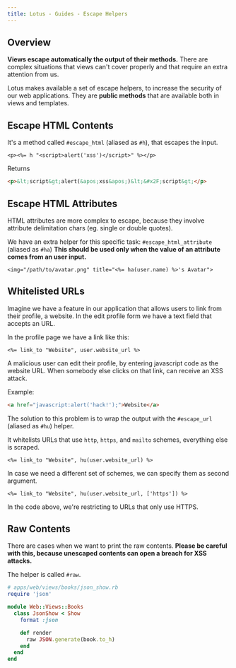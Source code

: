 ```yaml
---
title: Lotus - Guides - Escape Helpers
---
```


## Overview

**Views escape automatically the output of their methods.**
There are complex situations that views can't cover properly and that require an extra attention from us.

Lotus makes available a set of escape helpers, to increase the security of our web applications.
They are **public methods** that are available both in views and templates.

## Escape HTML Contents

It's a method called `#escape_html` (aliased as `#h`), that escapes the input.

```erb
<p><%= h "<script>alert('xss')</script>" %></p>
```

Returns

```html
<p>&lt;script&gt;alert(&apos;xss&apos;)&lt;&#x2F;script&gt;</p>
```

## Escape HTML Attributes

HTML attributes are more complex to escape, because they involve attribute delimitation chars (eg. single or double quotes).

We have an extra helper for this specific task: `#escape_html_attribute` (aliased as `#ha`)
**This should be used only when the value of an attribute comes from an user input.**

```erb
<img="/path/to/avatar.png" title="<%= ha(user.name) %>'s Avatar">
```

## Whitelisted URLs

Imagine we have a feature in our application that allows users to link from their profile, a website.
In the edit profile form we have a text field that accepts an URL.

In the profile page we have a link like this:

```erb
<%= link_to "Website", user.website_url %>
```

A malicious user can edit their profile, by entering javascript code as the website URL.
When somebody else clicks on that link, can receive an XSS attack.

Example:

```html
<a href="javascript:alert('hack!');">Website</a>
```

The solution to this problem is to wrap the output with the `#escape_url` (aliased as `#hu`) helper.

It whitelists URLs that use `http`, `https`, and `mailto` schemes, everything else is scraped.

```erb
<%= link_to "Website", hu(user.website_url) %>
```

In case we need a different set of schemes, we can specify them as second argument.

```erb
<%= link_to "Website", hu(user.website_url, ['https']) %>
```

In the code above, we're restricting to URLs that only use HTTPS.

## Raw Contents

There are cases when we want to print the raw contents.
**Please be careful with this, because unescaped contents can open a breach for XSS attacks.**

The helper is called `#raw`.

```ruby
# apps/web/views/books/json_show.rb
require 'json'

module Web::Views::Books
  class JsonShow < Show
    format :json

    def render
      raw JSON.generate(book.to_h)
    end
  end
end
```
